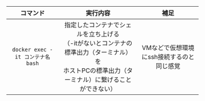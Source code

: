 


|コマンド|実行内容|補足|
|:---:|:---:|:---:|
|`docker exec -it コンテナ名 bash`|指定したコンテナでシェルを立ち上げる</br>（-itがないとコンテナの標準出力（ターミナル）を</br>ホストPCの標準出力（ターミナル）に繋げることができない）|VMなどで仮想環境にssh接続するのと同じ感覚|
